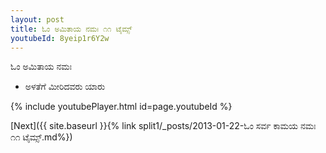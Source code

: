 ```yaml
---
layout: post
title: ಓಂ ಅಮಿತಾಯ ನಮಃ ೧೧ ಟೈಮ್ಸ್
youtubeId: 8yeip1r6Y2w
---
```

 
 
 ಓಂ ಅಮಿತಾಯ ನಮಃ  
 
 -  ಅಳತೆಗೆ ಮೀರಿದವರು ಯಾರು 
 
  
 
  
 
 
 
 
 
 


{% include youtubePlayer.html id=page.youtubeId %}
 
[Next]({{ site.baseurl }}{% link  split1/_posts/2013-01-22-ಓಂ ಸರ್ವ ಕಾಮಯ ನಮಃ ೧೧ ಟೈಮ್ಸ್.md%})
 
